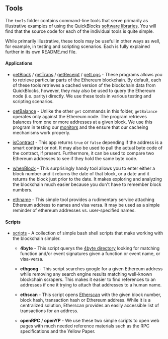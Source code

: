 ## Tools

The `tools` folder contains command-line tools that serve primarily as illustrative examples of using the QuickBlocks [software libraries](../libs). You will find that the source code for each of the individual tools is quite simple.

While primarily illustrative, these tools may be useful in other ways as well, for example, in testing and scripting scenarios. Each is fully explained further in its own README.md file.

#### Applications

+ [getBlock](getBlock) / [getTrans](getTrans) / [getReceipt](getReceipt) / [getLogs](getLogs) - These programs allows you to retrieve particular parts of the Ethereum blockchain. By default, each of these tools retrieves a cached version of the blockchain data from QuickBlocks, however, they may also be used to query the Ethereum node (i.e. parity) directly. We use these tools in various testing and scripting scenarios.

+ [getBalance](getBalance) - Unlike the other `get` commands in this folder, `getBalance` operates only against the Ethereum node. The program retrieves balances from one or more addresses at a given block. We use this program in testing our [monitors](../monitors) and the ensure that our cacheing mechanisms work properly.

+ [isContract](isContract) - This app returns `true` or `false` depending if the address is a smart contract or not. It may also be used to pull the actual byte code of the contract, if present. Furthermore, it can be used to compare two Ethereum addresses to see if they hold the same byte code.

+ [whenBlock](whenBlock) - This surprisingly handy tool allows you to enter either a block number and it returns the date of that block, or a date and it returns the block just prior to the date. It makes exploring and analyzing the blockchain much easier because you don't have to remember block numbers.

+ [ethname](ethname) - This simple tool provides a rudimentary service attaching Ethereum address to names and visa versa. It may be used as a simple reminder of ethereum addresses vs. user-specified names.

#### Scripts

+ [scripts](scripts) - A collection of simple bash shell scripts that make working with the blockchain simpler.

    - **4byte** - This script querys the [4byte directory](https://www.4byte.directory/) looking for matching function and/or event signatures given a function or event name, or visa-versa.

    - **ethgoog** - This script searches google for a given Ethereum address while removing any search engine results matching well-known blockchain scrapers. This makes it easier to find references to an addresses if one it trying to attach that addresses to a human name.

    - **ethscan** - This script opens [Etherscan](http://etherscan.io) with the given block number, block hash, transaction hash or Ethereum address. While it is a centralized solution, Etherscan provides an easily accessible list of transactions for an address.

    - **openRPC** / **openYP** - We use these two simple scripts to open web pages with much needed reference materials such as the RPC specifications and the Yellow Paper.
